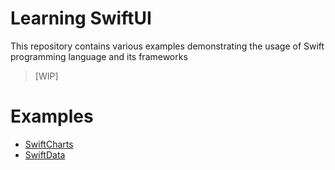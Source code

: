 # Learning SwiftUI
This repository contains various examples demonstrating the usage of Swift programming language and its frameworks
> [WIP]

# Examples
- [SwiftCharts](https://github.com/rogertjr/learning-swiftUI/tree/master/SwiftCharts)
- [SwiftData](https://github.com/rogertjr/learning-swiftUI/tree/master/SwiftData)
